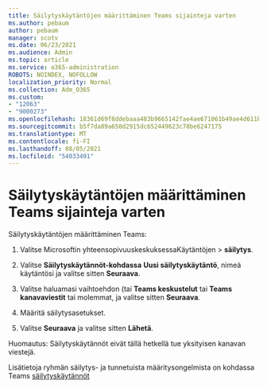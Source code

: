 ```yaml
---
title: Säilytyskäytäntöjen määrittäminen Teams sijainteja varten
ms.author: pebaum
author: pebaum
manager: scotv
ms.date: 06/23/2021
ms.audience: Admin
ms.topic: article
ms.service: o365-administration
ROBOTS: NOINDEX, NOFOLLOW
localization_priority: Normal
ms.collection: Adm_O365
ms.custom:
- "12063"
- "9000273"
ms.openlocfilehash: 18361d69f8ddebaaa483b9665142fae4ae671061b49ae4d611bb5e85c7cb2d82
ms.sourcegitcommit: b5f7da89a650d2915dc652449623c78be6247175
ms.translationtype: MT
ms.contentlocale: fi-FI
ms.lasthandoff: 08/05/2021
ms.locfileid: "54033491"
---
```

# <a name="configure-retention-policies-for-teams-locations"></a>Säilytyskäytäntöjen määrittäminen Teams sijainteja varten

Säilytyskäytäntöjen määrittäminen Teams:

1. Valitse Microsoftin yhteensopivuuskeskuksessaKäytäntöjen   >  **säilytys**.

1. Valitse **Säilytyskäytännöt-kohdassa** **Uusi säilytyskäytäntö**, nimeä käytäntösi ja valitse sitten **Seuraava**.

1. Valitse haluamasi vaihtoehdon (tai **Teams keskustelut** tai **Teams kanavaviestit** tai molemmat, ja valitse sitten **Seuraava**.

1. Määritä säilytysasetukset. 

1. Valitse **Seuraava** ja valitse sitten **Lähetä**.

Huomautus: Säilytyskäytännöt eivät tällä hetkellä tue yksityisen kanavan viestejä.

Lisätietoja ryhmän säilytys- ja tunnetuista määritysongelmista on kohdassa Teams [säilytyskäytännöt](/microsoft-365/compliance/create-retention-policies#retention-policy-for-teams-locations)

